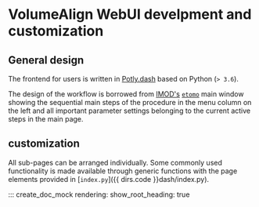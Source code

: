 # VolumeAlign WebUI develpment and customization


## General design

The frontend for users is written in [Potly.dash](https://dash.plotly.com/) based on Python (`> 3.6`).

The design of the workflow is borrowed from [IMOD's](https://bio3d.colorado.edu/imod/) [`etomo`](https://bio3d.colorado.edu/imod/doc/etomoTutorial.html) main window showing the sequential main steps of the procedure in the menu column on the left and all important parameter settings belonging to the current active steps in the main page.

## customization

All sub-pages can be arranged individually. Some commonly used functionality is made available through generic functions with the page elements provided in [`index.py`]({{ dirs.code }}dash/index.py).



::: create_doc_mock
    rendering:
        show_root_heading: true
